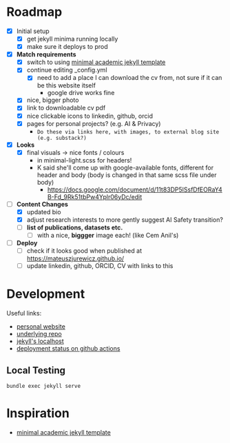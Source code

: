 
# Roadmap
- [x] Initial setup
  - [x] get jekyll minima running locally
  - [x] make sure it deploys to prod
- [x] **Match requirements**
  - [x] switch to using [minimal academic jekyll template](https://minimal-light-theme.yliu.me/?ref=jekyll-themes.com)
  - [x] continue editing _config.yml
    - [x] need to add a place I can download the cv from, not sure if it can be this website itself
      - google drive works fine
  - [x] nice, bigger photo
  - [x] link to downloadable cv pdf
  - [x] nice clickable icons to linkedin, github, orcid
  - [x] pages for personal projects? (e.g. AI & Privacy)
    - `Do these via links here, with images, to external blog site (e.g. substack?)`
- [x] **Looks**
  - [x] final visuals -> nice fonts / colours
    - in minimal-light.scss for headers!
    - K said she'll come up with google-available fonts, different for header and body (body is changed in that same scss file under body)
      - https://docs.google.com/document/d/11t83DP5lSsfDfEORaY4B-Fd_9Rk51tbPw4Yplr06yDc/edit
- [ ] **Content Changes**
  - [x] updated bio
  - [x] adjust research interests to more gently suggest AI Safety transition?
  - [ ] **list of publications, datasets etc.**
    - [ ] with a nice, **biggger** image each! (like Cem Anil's)
- [ ] **Deploy**
  - [ ] check if it looks good when published at https://mateuszjurewicz.github.io/
  - [ ] update linkedin, github, ORCID, CV with links to this

# Development
Useful links:
  - [personal website](https://mateuszjurewicz.github.io/)
  - [underlying repo](https://github.com/mateuszjurewicz/mateuszjurewicz.github.io)
  - [jekyll's localhost](http://127.0.0.1:4000/)
  - [deployment status on github actions](https://github.com/mateuszjurewicz/mateuszjurewicz.github.io/actions)

## Local Testing
`bundle exec jekyll serve`

# Inspiration
- [minimal academic jekyll template](https://minimal-light-theme.yliu.me/?ref=jekyll-themes.com)
